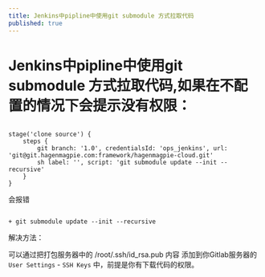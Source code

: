 ```yaml
---
title: Jenkins中pipline中使用git submodule 方式拉取代码
published: true
---
```


# Jenkins中pipline中使用git submodule 方式拉取代码,如果在不配置的情况下会提示没有权限：

```

stage('clone source') {
    steps {
        git branch: '1.0', credentialsId: 'ops_jenkins', url: 'git@git.hagenmagpie.com:framework/hagenmagpie-cloud.git'
        sh label: '', script: 'git submodule update --init --recursive'
    }
}

```

会报错

```

+ git submodule update --init --recursive

```

解决方法：

可以通过把打包服务器中的 /root/.ssh/id_rsa.pub  内容 添加到你Gitlab服务器的`User Settings` - `SSH Keys` 中，前提是你有下载代码的权限。


